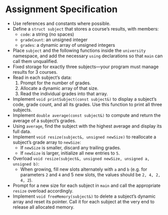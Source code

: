 # Assignment Specification

- Use references and constants where possible.
- Define a `struct subject` that stores a course’s results, with members:
  - `code`: a string (no spaces)
  - `gradeCount`: an unsigned integer
  - `grades`: a dynamic array of unsigned integers
- Place `subject` and the following functions inside the `university` namespace, and add the necessary `using` declarations so that `main` can call them unqualified.
- Fixed storage for exactly three subjects—your program must manage results for 3 courses.
- Read in each subject’s data:
  1. Prompt for the number of grades.
  2. Allocate a dynamic array of that size.
  3. Read the individual grades into that array.
- Implement `void printSubject(const subject&)` to display a subject’s code, grade count, and all its grades. Use this function to print all three subjects.
- Implement `double average(const subject&)` to compute and return the average of a subject’s grades.
- Using `average`, find the subject with the highest average and display its full data.
- Implement `void resize(subject&, unsigned newSize)` to reallocate a subject’s grade array to `newSize`:
  - If `newSize` is smaller, discard any trailing grades.
  - If `newSize` is larger, initialize all new entries to `5`.
- Overload `void resize(subject&, unsigned newSize, unsigned a, unsigned b)`:
  - When growing, fill new slots alternately with `a` and `b` (e.g. for parameters `2` and `4` and 5 new slots, the values should be `2, 4, 2, 4, 2`).
- Prompt for a new size for each subject in `main` and call the appropriate `resize` overload accordingly.
- Implement `void freeMemory(subject&)` to delete a subject’s dynamic array and reset its pointer. Call it for each subject at the very end to release all allocated memory.
